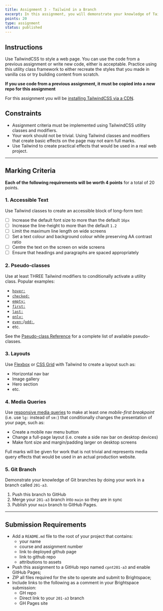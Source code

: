 ```yaml
---
title: Assignment 3 - Tailwind in a Branch
excerpt: In this assignment, you will demonstrate your knowledge of TailwindCSS.
points: 20
type: assignment
status: published
---
```


## Instructions

Use TailwindCSS to style a web page. You can use the code from a previous assignment or write new code, either is acceptable. Practice using this utility class framework to either recreate the styles that you made in vanilla css or try building content from scratch.

**If you use code from a previous assignment, it must be copied into a new repo for this assignment**

For this assignment you will be [installing TailwindCSS via a CDN](https://tailwindcss.com/docs/installation/play-cdn).

## Constraints
- Assignment criteria must be implemented using TailwindCSS utility classes and modifiers.
- Your work should not be trivial. Using Tailwind classes and modifiers that create basic effects on the page may not earn full marks.
- Use Tailwind to create practical effects that would be used in a real web project. 

---

## Marking Criteria
**Each of the following requirements will be worth 4 points** for a total of 20 points.

### 1. Accessible Text
Use Tailwind classes to create an accessible block of long-form text:
- [ ] Increase the default font size to more than the default `16px`
- [ ] Increase the line-height to more than the default `1.2`
- [ ] Limit the maximum line length on wide screens
- [ ] Set a text colour and background colour while preserving AA contrast ratio
- [ ] Centre the text on the screen on wide screens
- [ ] Ensure that headings and paragraphs are spaced appropriately

### 2. Pseudo-classes
Use at least THREE Tailwind modifiers to conditionally activate a utility class. Popular examples:
- [`hover:`](https://tailwindcss.com/docs/hover-focus-and-other-states#hover)
- [`checked:`](https://tailwindcss.com/docs/hover-focus-and-other-states#checked)
- [`empty:`](https://tailwindcss.com/docs/hover-focus-and-other-states#empty)
- [`first:`](https://tailwindcss.com/docs/hover-focus-and-other-states#first)
- [`last:`](https://tailwindcss.com/docs/hover-focus-and-other-states#last)
- [`only:`](https://tailwindcss.com/docs/hover-focus-and-other-states#only)
- [`even:`](https://tailwindcss.com/docs/hover-focus-and-other-states#even)/[`odd:`](https://tailwindcss.com/docs/hover-focus-and-other-states#odd),
- etc.

See the [Pseudo-class Reference](https://tailwindcss.com/docs/hover-focus-and-other-states#pseudo-class-reference) for a complete list of available pseudo-classes.

### 3. Layouts
Use [Flexbox](https://tailwindcss.com/docs/flex) or [CSS Grid](https://tailwindcss.com/docs/grid-template-columns) with Tailwind to create a layout such as:
- Horizontal nav bar
- Image gallery
- Hero section
- etc.

### 4. Media Queries
Use [responsive media queries](https://tailwindcss.com/docs/responsive-design) to make at least one _mobile-first breakpoint_ (i.e. use `lg:` instead of `sm:`) that conditionally changes the presentation of your page, such as:
- Create a mobile nav menu button
- Change a full-page layout (i.e. create a side nav bar on desktop devices)
- Make font size and margin/padding larger on desktop screens

Full marks will be given for work that is not trivial and represents media query effects that would be used in an actual production website.

### 5. Git Branch
Demonstrate your knowledge of Git branches by doing your work in a branch called `201-a3`.
1. Push this branch to GitHub
2. Merge your `201-a3` branch into `main` so they are in sync
3. Publish your `main` branch to GitHub Pages.

---
## Submission Requirements
- Add a `README.md` file to the root of your project that contains:
    - your name
    - course and assignment number
    - link to deployed github page
    - link to github repo
    - attributions to assets
- Push this assignment to a GitHub repo named `cpnt201-a3` and enable GitHub Pages;
- ZIP all files required for the site to operate and submit to Brightspace;
- Include links to the following as a comment in your Brightspace submission:
  - GH repo
  - Direct link to your `201-a3` branch
  - GH Pages site
